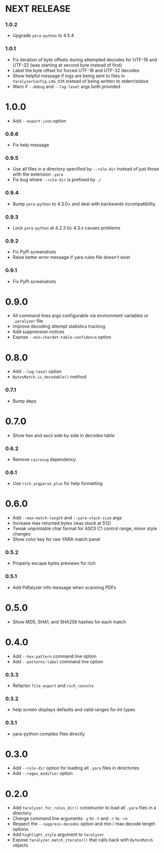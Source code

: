 # NEXT RELEASE

### 1.0.2
* Upgrade `yara-python` to 4.5.4

### 1.0.1
* Fix iteration of byte offsets during attempted decodes for UTF-16 and UTF-32 (was starting at second byte instead of first)
* Label the byte offset for forced UTF-16 and UTF-32 decodes
* Show helpful message if logs are being sent to files in `YaralyzerConfig.LOG_DIR` instead of being written to stderr/stdout
* Warn if `--debug` and `--log-level` args both provided

# 1.0.0
* Add `--export-json` option

### 0.9.6
* Fix help message

### 0.9.5
* Use all files in a directory specified by `--rule-dir` instead of just those with the extension `.yara`
* Fix bug where `--rule-dir` is prefixed by `./`

### 0.9.4
* Bump `yara-python` to 4.3.0+ and deal with backwards incompatibility

### 0.9.3
* Lock `yara-python` at 4.2.3 bc 4.3.x causes problems

### 0.9.2
* Fix PyPi screenshots
* Raise better error message if yara rules file doesn't exist

### 0.9.1
* Fix PyPi screenshots

# 0.9.0
* All command lines args configurable via environment variables or `.yaralyzer` file
* Improve decoding attempt statistics tracking
* Add suppression notices
* Expose `--min-chardet-table-confidence` option

# 0.8.0
* Add `--log-level` option
* `BytesMatch.is_decodable()` method

### 0.7.1
* Bump deps

# 0.7.0
* Show hex and ascii side by side in decodes table

### 0.6.2
* Remove `cairosvg` dependency

### 0.6.1
* Use `rich_argparse_plus` for help formatting

# 0.6.0
* Add `--max-match-length` and `--yara-stack-size` args
* Increase max returned bytes (was stuck at 512)
* Tweak unprintable char format for ASCII C1 control range, minor style changes
* Show color key for raw YARA match panel

### 0.5.2
* Properly escape bytes previews for rich

### 0.5.1
* Add Pdfalyzer info message when scanning PDFs

# 0.5.0
* Show MD5, SHA1, and SHA256 hashes for each match

# 0.4.0
* Add `--hex-pattern` command line option
* Add `--patterns-label` command line option

### 0.3.3
* Refactor `file_export` and `rich_console`

### 0.3.2
* help screen displays defaults and valid ranges for int types

### 0.3.1
* yara-python compiles files directly

# 0.3.0
* Add `--rule-dir` option for loading all `.yara` files in directories
* Add `--regex_modifier` option

# 0.2.0
* Add `Yaralyzer.for_rules_dir()` constructor to load all `.yara` files in a directory
* Change command line arguments `-y` to `-Y` and `-r` to `-re`
* Respect the `--suppress-decodes` option and min / max decode length options
* Add `highlight_style` argument to `Yaralyzer`
* Expose `Yaralyzer.match_iterator()` that calls back with `BytesMatch` objects

